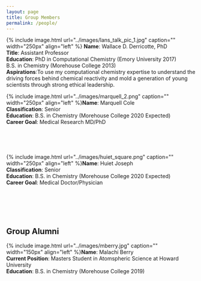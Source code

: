 ```yaml
---
layout: page
title: Group Members
permalink: /people/
---
```


{% include image.html url="../images/lans_talk_pic_1.jpg" caption="" width="250px" align="left" %} **Name**: Wallace D. Derricotte, PhD  
**Title**: Assistant Professor  
**Education**: PhD in Computational Chemistry (Emory University 2017)  
               B.S. in Chemistry (Morehouse College 2013)  
**Aspirations**:To use my computational chemistry expertise to understand the driving forces behind chemical reactivity and mold a generation of young scientists through strong ethical leadership.  


{% include image.html url="../images/marquell_2.png" caption="" width="250px" align="left" %}**Name**: Marquell Cole  
**Classification**: Senior  
**Education**: B.S. in Chemistry (Morehouse College 2020 Expected)  
**Career Goal**: Medical Research MD/PhD  

&nbsp;

&nbsp;


{% include image.html url="../images/huiet_square.png" caption="" width="250px" align="left" %}**Name**: Huiet Joseph    
**Classification**: Senior  
**Education**: B.S. in Chemistry (Morehouse College 2020 Expected)  
**Career Goal**: Medical Doctor/Physician  
&nbsp;

&nbsp;

&nbsp;


## Group Alumni
{% include image.html url="../images/mberry.jpg" caption="" width="150px" align="left" %}**Name**: Malachi Berry  
**Current Position**: Masters Student in Atomspheric Science at Howard University  
**Education**: B.S. in Chemistry (Morehouse College 2019)
